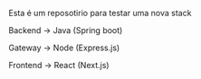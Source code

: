 Esta é um reposotirio para testar uma nova stack

Backend -> Java (Spring boot)

Gateway -> Node (Express.js)

Frontend -> React (Next.js)
